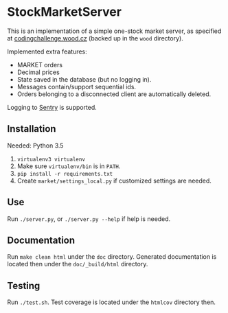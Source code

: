 # StockMarketServer

This is an implementation of a simple one-stock market server,
as specified at [codingchallenge.wood.cz](http://codingchallenge.wood.cz/)
(backed up in the `wood` directory).

Implemented extra features:

- MARKET orders
- Decimal prices
- State saved in the database (but no logging in).
- Messages contain/support sequential ids.
- Orders belonging to a disconnected client are automatically deleted.

Logging to [Sentry](https://getsentry.com) is supported.


## Installation

Needed: Python 3.5

1. `virtualenv3 virtualenv`
2. Make sure `virtualenv/bin` is in `PATH`.
3. `pip install -r requirements.txt`
4. Create `market/settings_local.py` if customized settings are needed.


## Use

Run `./server.py`, or `./server.py --help` if help is needed.


## Documentation

Run `make clean html` under the `doc` directory.
Generated documentation is located then under the `doc/_build/html` directory.


## Testing

Run `./test.sh`.
Test coverage is located under the `htmlcov` directory then.
